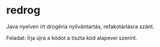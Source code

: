 # redrog

Java nyelven írt drogéria nyilvántartás, refakotárlásra szánt.

Feladat: Írja újra a kódot a tiszta kód alapevei szerint.
